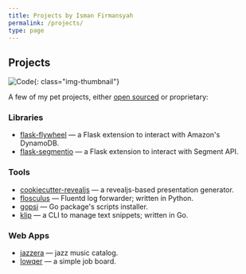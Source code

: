 ```yaml
---
title: Projects by Isman Firmansyah
permalink: /projects/
type: page
---
```


## Projects

![Code](/img/pages/code.png){: class="img-thumbnail"}

A few of my pet projects, either [open sourced](https://github.com/iromli) or proprietary:

### Libraries

* [flask-flywheel](https://github.com/iromli/flask-flywheel) — a Flask extension to interact with Amazon's DynamoDB.
* [flask-segmentio](https://github.com/iromli/flask-segmentio) — a Flask extension to interact with Segment API.

### Tools

* [cookiecutter-revealjs](https://github.com/iromli/cookiecutter-revealjs) — a revealjs-based presentation generator.
* [flosculus](https://github.com/iromli/flosculus) — Fluentd log forwarder; written in Python.
* [gopsi](https://github.com/iromli/gopsi) — Go package's scripts installer.
* [klip](https://github.com/iromli/klip) — a CLI to manage text snippets; written in Go.

### Web Apps

* [jazzera](http://jazzera.herokuapp.com/) — jazz music catalog.
* [lowqer](http://lowqer.herokuapp.com/) — a simple job board.
